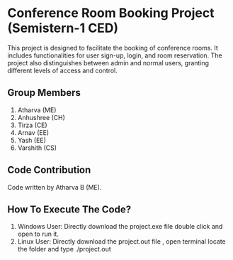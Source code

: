 # Conference Room Booking Project (Semistern-1 CED)
This project is designed to facilitate the booking of conference rooms. It includes functionalities for user sign-up, login, and room reservation. The project also distinguishes between admin and normal users, granting different levels of access and control.

## Group Members
1. Atharva (ME)  
2. Anhushree (CH)  
3. Tirza (CE)  
4. Arnav (EE)  
5. Yash (EE)  
6. Varshith (CS)

## Code Contribution
Code written by Atharva B (ME).

## How To Execute The Code?
1. Windows User: Directly download the project.exe file double click and open to run it.
2. Linux User: Directly download the project.out file , open terminal locate the folder and type ./project.out 

